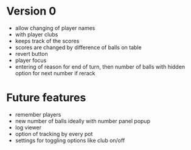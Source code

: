 # Version 0
- allow changing of player names
- with player clubs
- keeps track of the scores 
- scores are changed by difference of balls on table
- revert button
- player focus
- entering of reason for end of turn, then number of balls with hidden option for next number if rerack

# Future features
- remember players
- new number of balls ideally with number panel popup
- log viewer
- option of tracking by every pot
- settings for toggling options like club on/off